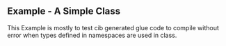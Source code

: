 ## Example - A Simple Class

This Example is mostly to test cib generated glue code to compile without error when types defined in namespaces are used in class.

